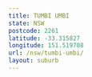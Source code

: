 ```yaml
---
title: TUMBI UMBI
state: NSW
postcode: 2261
latitude: -33.315827
longitude: 151.519708
url: /nsw/tumbi-umbi/
layout: suburb
---
```

